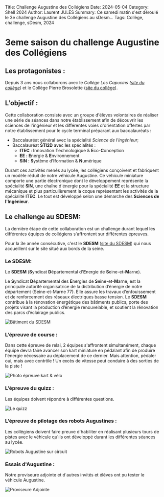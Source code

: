 Title: Challenge Augustine des Collégiens
Date: 2024-05-04
Category: Shell 2024
Author: Laurent JULES
Summary: Ce samedi matin s'est déroulé le 3e challenge Augustine des Collégiens au sDesm... 
Tags: Collège, challenge, sDesm, 2024

# 3eme saison du challenge Augustine des Collégiens

## Les protagonistes :

Depuis 3 ans nous collaborons avec le *Collège Les Capucins ([site du collège](https://clg-capucins-melun.fr/))* et le Collège Pierre Brosolette ([site du collège](https://pierre-brossolette-melun.fr/)).


## L'objectif :

Cette collaboration consiste avec un groupe d'élèves volontaires de réaliser une série de séances dans notre établissement afin de découvrir les sciences de l'ingénieur et les différentes voies d'orientation offertes par notre établissement pour le cycle terminal préparant aux baccalauréats : 

- Baccalauréat général avec la spécialité *Science de l'Ingénieur*;
- Baccalauréat **STI2D** avec les spécialités :
  - **ITEC** : **I**nnovation **T**echnologique & **E**co-**C**onception
  - **EE** : **E**nergie & **E**nvironnement
  - **SIN** : **S**ystème d'**I**formation & **N**umérique

Durant ces activités menés au lycée, les collégiens conçoivent et fabriquent un modèle réduit de notre véhicule Augustine. Ce véhicule miniature comporte une partie électronique dont le développement représente la spécialité **SIN**, une chaîne d'énergie pour la spécialité **EE** et la structure mécanique et plus particulièrement la coque représentant les activités de la spécialité **ITEC**. Le tout est développé selon une démarche des **Sciences de l'Ingénieur**.


## Le challenge au SDESM:

La dernière étape de cette collaboration est un challenge durant lequel les différentes équipes de collégiens s'affrontent sur différentes épreuves.

Pour la 3e année consécutive, c'est le **SDESM** ([site du SDESM](https://www.sdesm.fr/)) qui nous accueillent sur le site situé aux bords de la seine.

### Le SDESM:

Le **SDESM** (**S**yndicat **D**épartemental d'**E**nergie de **S**eine-et-**M**arne).

Le **S**yndicat **D**épartemental des **E**nergies de **S**eine-et-**M**arne, est la principale autorité organisatrice de la distribution d’énergie de notre département (Seine-et-Marne 77). Elle assure les travaux d’enfouissement et de renforcement des réseaux électriques basse tension. Le **SDESM** contribue à la rénovation énergétique des bâtiments publics, porte des projets visant la production d’énergie renouvelable, et soutient la rénovation des parcs d’éclairage publics.

![Bâtiment du SDESM](../images/Shell-2024/02-Periode-scolaire-2023-2024/Challenge-Augustine-Collèges/bâtiment-du-sDesm.jpg)


### L'épreuve de course :

Dans cette épreuve de relai, 2 équipes s'affrontent simultanément, chaque équipe devra faire avancer son kart miniature en pédalant afin de produire l'énergie nécessaire au déplacement de ce dernier.
Mais attention, pédaler oui, mais avec contrôle ! Un excès de vitesse peut conduire à des sorties de la piste !

![Photo épreuve kart & vélo](../images/Shell-2024/02-Periode-scolaire-2023-2024/Challenge-Augustine-Collèges/IMG_20240504_091638.jpg)


### L'épreuve du quizz :

Les équipes doivent répondre à différentes questions.

![Le quizz](../images/Shell-2024/02-Periode-scolaire-2023-2024/Challenge-Augustine-Collèges/IMG_20240504_094221.jpg)


### L'épreuve de pilotage des robots Augustines :

Les collégiens doivent faire preuve d'habiliter en réalisant plusieurs tours de pistes avec le véhicule qu'ils ont développé durant les différentes séances au lycée.

![Robots Augustine sur circuit](../../images/Shell-2024/02-Periode-scolaire-2023-2024/Challenge-Augustine-Collèges/IMG_20240504_094836.jpg)


### Essais d'Augustine :

Notre proviseure adjointe et d'autres invités et élèves ont pu tester le véhicule Augustine.

![Proviseure Adjointe](../images/Shell-2024/02-Periode-scolaire-2023-2024/Challenge-Augustine-Collèges/IMG_20240504_103321.jpg)

